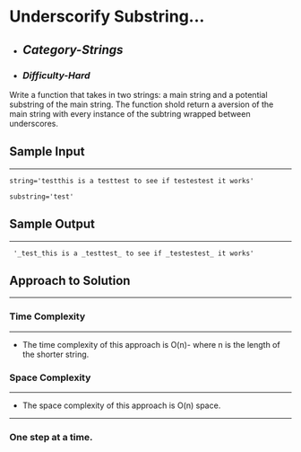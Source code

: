 # Underscorify Substring...

- ## **_Category-Strings_**
- ### **_Difficulty-Hard_**

Write a function that takes in two strings: a main string and a potential substring of the main string. The function shold return a aversion of the main string with every instance of the subtring wrapped between underscores.

## Sample Input

---

```
string='testthis is a testtest to see if testestest it works'

substring='test'
```

## Sample Output

---

```
 '_test_this is a _testtest_ to see if _testestest_ it works'
```

## Approach to Solution

---

### Time Complexity

---

- The time complexity of this approach is O(n)- where n is the length of the shorter string.

### Space Complexity

---

- The space complexity of this approach is O(n) space.

---

### One step at a time.
